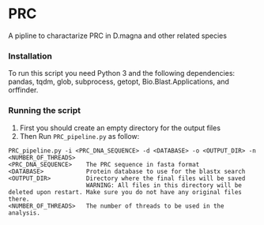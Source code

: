 # PRC
A pipline to charactarize PRC in D.magna and other related species
### Installation
To run this script you need Python 3 and the following dependencies: pandas, tqdm, glob, subprocess, getopt, Bio.Blast.Applications, and orffinder.
### Running the script
1. First you should create an empty directory for the output files
2. Then Run `PRC_pipeline.py` as follow:
```
PRC_pipeline.py -i <PRC_DNA_SEQUENCE> -d <DATABASE> -o <OUTPUT_DIR> -n <NUMBER_OF_THREADS>
<PRC_DNA_SEQUENCE>    The PRC sequence in fasta format
<DATABASE>            Protein database to use for the blastx search
<OUTPUT_DIR>          Directory where the final files will be saved
                      WARNING: All files in this directory will be deleted upon restart. Make sure you do not have any original files there.
<NUMBER_OF_THREADS>   The number of threads to be used in the analysis.
```
